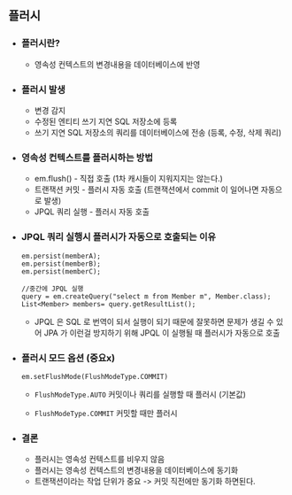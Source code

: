 ## 플러시

* ### 플러시란?
    * 영속성 컨텍스트의 변경내용을 데이터베이스에 반영
    

* ### 플러시 발생
    * 변경 감지
    * 수정된 엔티티 쓰기 지연 SQL 저장소에 등록
    * 쓰기 지연 SQL 저장소의 쿼리를 데이터베이스에 전송 (등록, 수정, 삭제 쿼리)


* ### 영속성 컨텍스트를 플러시하는 방법
    * em.flush() - 직접 호출 (1차 캐시들이 지워지지는 않는다.)
    * 트랜잭션 커밋 - 플러시 자동 호출 (트랜잭션에서 commit 이 일어나면 자동으로 발생)
    * JPQL 쿼리 실행 - 플러시 자동 호출
    
* ### JPQL 쿼리 실행시 플러시가 자동으로 호출되는 이유
    ```
    em.persist(memberA);
    em.persist(memberB);
    em.persist(memberC);
    
    //중간에 JPQL 실행
    query = em.createQuery("select m from Member m", Member.class);
    List<Member> members= query.getResultList();
    ```
  
    * JPQL 은 SQL 로 번역이 되서 실행이 되기 때문에 잘못하면 문제가 생길 수 있어
      JPA 가 이런걸 방지하기 위해 JPQL 이 실행될 때 플러시가 자동으로 호출
      

* ### 플러시 모드 옵션 (중요x)
    ``` em.setFlushMode(FlushModeType.COMMIT) ```
    * ```FlushModeType.AUTO```
      커밋이나 쿼리를 실행할 때 플러시 (기본값)
      
    * ```FlushModeType.COMMIT```
      커밋할 때만 플러시
      

* ### 결론
    * 플러시는 영속성 컨텍스트를 비우지 않음
    * 플러시는 영속성 컨텍스트의 변경내용을 데이터베이스에 동기화
    * 트랜잭션이라는 작업 단위가 중요 -> 커밋 직전에만 동기화 하면된다.